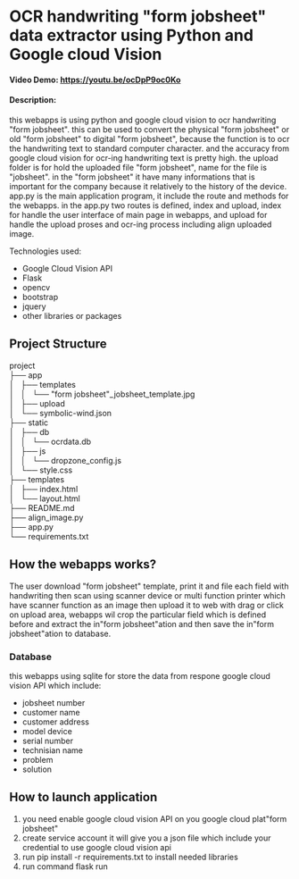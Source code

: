 # OCR handwriting "form jobsheet" data extractor using Python and Google cloud Vision
#### Video Demo:  https://youtu.be/ocDpP9oc0Ko
#### Description:
this webapps is using python and google cloud vision to ocr handwriting "form jobsheet". this can be used to convert the physical "form jobsheet" or old "form jobsheet" to digital "form jobsheet", because the function is to ocr the handwriting text to standard computer character. and the accuracy from google cloud vision for ocr-ing handwriting text is pretty high.
the upload folder is for hold the uploaded file "form jobsheet", name for the file is "jobsheet". in the "form jobsheet" it have many informations that is important for the company because it relatively to the history of the device. app.py is the main application program, it include the route and methods for the webapps.
in the app.py two routes is defined, index and upload, index for handle the user interface of main page in webapps, and upload for handle the upload proses and ocr-ing process including align uploaded image.

Technologies used:

- Google Cloud Vision API
- Flask
- opencv
- bootstrap
- jquery
- other libraries or packages

## Project Structure

project  
├── app  
│   ├── templates  
│   │   └── "form jobsheet"_jobsheet_template.jpg  
│   ├── upload  
│   └── symbolic-wind.json  
├── static  
│   ├── db  
│   │   └── ocrdata.db  
│   ├── js  
│   │   └── dropzone_config.js  
│   └── style.css  
├── templates  
│   ├── index.html  
│   └── layout.html  
├── README.md  
├── align_image.py  
├── app.py  
└── requirements.txt  

## How the webapps works?

The user download "form jobsheet" template, print it and file each field with handwriting then scan using scanner device or multi function printer which have scanner function as an image then upload it
to web with drag or click on upload area, webapps wil crop the particular field which is defined before and extract the in"form jobsheet"ation and then save the in"form jobsheet"ation to database.

### Database

this webapps using sqlite for store the data from respone google cloud vision API which include:

- jobsheet number
- customer name
- customer address
- model device
- serial number
- technisian name
- problem
- solution

## How to launch application

1. you need enable google cloud vision API on you google cloud plat"form jobsheet"
2. create service account it will give you a json file which include your credential to use google cloud vision api
3. run pip install -r requirements.txt to install needed libraries
4. run command flask run